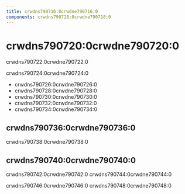 ```yaml
---
title: crwdns790716:0crwdne790716:0
components: crwdns790718:0crwdne790718:0
---
```

# crwdns790720:0crwdne790720:0

<p class="description">crwdns790722:0crwdne790722:0</p>

crwdns790724:0crwdne790724:0

- crwdns790726:0crwdne790726:0
- crwdns790728:0crwdne790728:0
- crwdns790730:0crwdne790730:0
- crwdns790732:0crwdne790732:0
- crwdns790734:0crwdne790734:0

## crwdns790736:0crwdne790736:0

crwdns790738:0crwdne790738:0

## crwdns790740:0crwdne790740:0

crwdns790742:0crwdne790742:0 crwdns790744:0crwdne790744:0

crwdns790746:0crwdne790746:0 crwdns790748:0crwdne790748:0